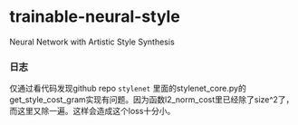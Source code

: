 # trainable-neural-style
Neural Network with Artistic Style Synthesis



### 日志

仅通过看代码发现github repo `stylenet` 里面的stylenet_core.py的 get_style_cost_gram实现有问题。因为函数l2_norm_cost里已经除了size^2了， 而这里又除一遍。这样会造成这个loss十分小。
